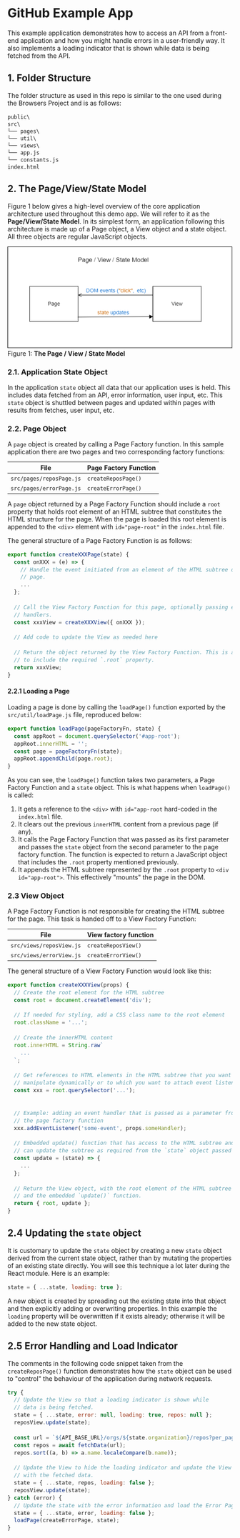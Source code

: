 # GitHub Example App

This example application demonstrates how to access an API from a front-end application and how you might handle errors in a user-friendly way. It also implements a loading indicator that is shown while data is being fetched from the API.

## 1. Folder Structure

The folder structure as used in this repo is similar to the one used during the Browsers Project and is as follows:

```text
public\
src\
└── pages\
└── util\
└── views\
└── app.js
└── constants.js
index.html
```

## 2. The Page/View/State Model

Figure 1 below gives a high-level overview of the core application architecture used throughout this demo app. We will refer to it as the **Page/View/State Model**. In its simplest form, an application following this architecture is made up of a Page object, a View object and a state object. All three objects are regular JavaScript objects.

![page-view-state-model](../assets/page-view-state-model.png)  
Figure 1: **The Page / View / State Model**

### 2.1. Application State Object

In the application `state` object all data that our application uses is held. This includes data fetched from an API, error information, user input, etc. This `state` object is shuttled between pages and updated within pages with results from fetches, user input, etc.

### 2.2. Page Object

A `page` object is created by calling a Page Factory function. In this sample application there are two pages and two corresponding factory functions:

| File                     | Page Factory Function |
| ------------------------ | --------------------- |
| `src/pages/reposPage.js` | `createReposPage()`   |
| `src/pages/errorPage.js` | `createErrorPage()`   |

A `page` object returned by a Page Factory Function should include a `root` property that holds root element of an HTML subtree that constitutes the HTML structure for the page. When the page is loaded this root element is appended to the `<div>` element with `id="page-root"` in the `index.html` file.

The general structure of a Page Factory Function is as follows:

```js
export function createXXXPage(state) {
  const onXXX = (e) => {
    // Handle the event initiated from an element of the HTML subtree of this
    // page.
    ...
  };

  // Call the View Factory Function for this page, optionally passing event
  // handlers.
  const xxxView = createXXXView({ onXXX });

  // Add code to update the View as needed here

  // Return the object returned by the View Factory Function. This is assumed
  // to include the required `.root` property.
  return xxxView;
}
```

#### 2.2.1 Loading a Page

Loading a page is done by calling the `loadPage()` function exported by the `src/util/loadPage.js` file, reproduced below:

```js
export function loadPage(pageFactoryFn, state) {
  const appRoot = document.querySelector('#app-root');
  appRoot.innerHTML = '';
  const page = pageFactoryFn(state);
  appRoot.appendChild(page.root);
}
```

As you can see, the `loadPage()` function takes two parameters, a Page Factory Function and a `state` object. This is what happens when `loadPage()` is called:

1. It gets a reference to the `<div>` with `id="app-root` hard-coded in the `index.html` file.
2. It clears out the previous `innerHTML` content from a previous page (if any).
3. It calls the Page Factory Function that was passed as its first parameter and passes the `state` object from the second parameter to the page factory function. The function is expected to return a JavaScript object that includes the `.root` property mentioned previously.
4. It appends the HTML subtree represented by the `.root` property to `<div id="app-root">`. This effectively "mounts" the page in the DOM.

### 2.3 View Object

A Page Factory Function is not responsible for creating the HTML subtree for the page. This task is handed off to a View Factory Function:

| File                     | View factory function |
| ------------------------ | --------------------- |
| `src/views/reposView.js` | `createReposView()`   |
| `src/views/errorView.js` | `createErrorView()`   |

The general structure of a View Factory Function would look like this:

```js
export function createXXXView(props) {
  // Create the root element for the HTML subtree
  const root = document.createElement('div');

  // If needed for styling, add a CSS class name to the root element
  root.className = '...';

  // Create the innerHTML content
  root.innerHTML = String.raw`
    ...
  `;

  // Get references to HTML elements in the HTML subtree that you want to
  // manipulate dynamically or to which you want to attach event listeners.
  const xxx = root.querySelector('...');


  // Example: adding an event handler that is passed as a parameter from
  // the page factory function
  xxx.addEventListener('some-event', props.someHandler);

  // Embedded update() function that has access to the HTML subtree and that
  // can update the subtree as required from the `state` object passed to it.
  const update = (state) => {
    ...
  };

  // Return the View object, with the root element of the HTML subtree
  // and the embedded `update()` function.
  return { root, update };
}
```

## 2.4 Updating the `state` object

It is customary to update the `state` object by creating a new `state` object derived from the current state object, rather than by mutating the properties of an existing state directly. You will see this technique a lot later during the React module. Here is an example:

```js
state = { ...state, loading: true };
```

A new object is created by spreading out the existing state into that object and then explicitly adding or overwriting properties. In this example the `loading` property will be overwritten if it exists already; otherwise it will be added to the new state object.

## 2.5 Error Handling and Load Indicator

The comments in the following code snippet taken from the `createReposPage()` function demonstrates how the `state` object can be used to "control" the behaviour of the application during network requests.

```js
try {
  // Update the View so that a loading indicator is shown while
  // data is being fetched.
  state = { ...state, error: null, loading: true, repos: null };
  reposView.update(state);

  const url = `${API_BASE_URL}/orgs/${state.organization}/repos?per_page=100`;
  const repos = await fetchData(url);
  repos.sort((a, b) => a.name.localeCompare(b.name));

  // Update the View to hide the loading indicator and update the View
  // with the fetched data.
  state = { ...state, repos, loading: false };
  reposView.update(state);
} catch (error) {
  // Update the state with the error information and load the Error Page
  state = { ...state, error, loading: false };
  loadPage(createErrorPage, state);
}
```
